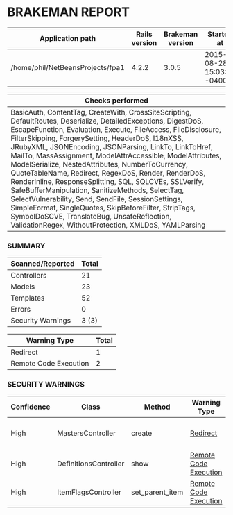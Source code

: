 # BRAKEMAN REPORT

| Application path                 | Rails version | Brakeman version | Started at                | Duration            |
|----------------------------------|---------------|------------------|---------------------------|---------------------|
| /home/phil/NetBeansProjects/fpa1 | 4.2.2         | 3.0.5            | 2015-08-28 15:03:17 -0400 | 2.492478542 seconds |

| Checks performed                                                                                                                                                                                                                                                                                                                                                                                                                                                                                                                                                                                                                                                                                                                                                                                            |
|-------------------------------------------------------------------------------------------------------------------------------------------------------------------------------------------------------------------------------------------------------------------------------------------------------------------------------------------------------------------------------------------------------------------------------------------------------------------------------------------------------------------------------------------------------------------------------------------------------------------------------------------------------------------------------------------------------------------------------------------------------------------------------------------------------------|
| BasicAuth, ContentTag, CreateWith, CrossSiteScripting, DefaultRoutes, Deserialize, DetailedExceptions, DigestDoS, EscapeFunction, Evaluation, Execute, FileAccess, FileDisclosure, FilterSkipping, ForgerySetting, HeaderDoS, I18nXSS, JRubyXML, JSONEncoding, JSONParsing, LinkTo, LinkToHref, MailTo, MassAssignment, ModelAttrAccessible, ModelAttributes, ModelSerialize, NestedAttributes, NumberToCurrency, QuoteTableName, Redirect, RegexDoS, Render, RenderDoS, RenderInline, ResponseSplitting, SQL, SQLCVEs, SSLVerify, SafeBufferManipulation, SanitizeMethods, SelectTag, SelectVulnerability, Send, SendFile, SessionSettings, SimpleFormat, SingleQuotes, SkipBeforeFilter, StripTags, SymbolDoSCVE, TranslateBug, UnsafeReflection, ValidationRegex, WithoutProtection, XMLDoS, YAMLParsing |

### SUMMARY

| Scanned/Reported  | Total |
|-------------------|-------|
| Controllers       | 21    |
| Models            | 23    |
| Templates         | 52    |
| Errors            | 0     |
| Security Warnings | 3 (3) |

| Warning Type          | Total |
|-----------------------|-------|
| Redirect              | 1     |
| Remote Code Execution | 2     |

### SECURITY WARNINGS

| Confidence | Class                 | Method          | Warning Type                                                                                  | Message                                                                                                                                                                                                 |
|------------|-----------------------|-----------------|-----------------------------------------------------------------------------------------------|---------------------------------------------------------------------------------------------------------------------------------------------------------------------------------------------------------|
| High       | MastersController     | create          | [Redirect](http://brakemanscanner.org/docs/warning_types/redirect/)                           | Possible unprotected redirect near line 152: `redirect_to(Master.create_master_records(current_user), :notice => ("Created Master Record with MSID #{Master.create_master_records(current_user).id}"))` |
| High       | DefinitionsController | show            | [Remote Code Execution](http://brakemanscanner.org/docs/warning_types/remote_code_execution/) | Unsafe reflection method constantize called with parameter value near line 16: `params[:id].classify.constantize`                                                                                       |
| High       | ItemFlagsController   | set_parent_item | [Remote Code Execution](http://brakemanscanner.org/docs/warning_types/remote_code_execution/) | Unsafe reflection method constantize called with parameter value near line 59: `params[:item_controller].singularize.camelize.constantize`                                                              |

